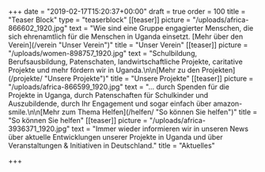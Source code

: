 +++
date = "2019-02-17T15:20:37+00:00"
draft = true
order = 100
title = "Teaser Block"
type = "teaserblock"
[[teaser]]
picture = "/uploads/africa-866602_1920.jpg"
text = "Wie sind eine Gruppe engagierter Menschen, die sich ehrenamtlich für die Menschen in Uganda einsetzt. [Mehr über den Verein](/verein \"Unser Verein\")"
title = "Unser Verein"
[[teaser]]
picture = "/uploads/women-898757_1920.jpg"
text = "Schulbildung, Berufsausbildung, Patenschaten, landwirtschaftliche Projekte, caritative Projekte und mehr fördern wir in Uganda.\n\n[Mehr zu den Projekten](/projekte/ \"Unsere Projekte\")"
title = "Unsere Projekte"
[[teaser]]
picture = "/uploads/africa-866599_1920.jpg"
text = "... durch Spenden für die Projekte in Uganga, durch Patenschaften für Schulkinder und Auszubildende, durch Ihr Engagement und sogar einfach über amazon-smile.\n\n[Mehr zum Thema Helfen](/helfen/ \"So können Sie helfen\")"
title = "So können Sie helfen"
[[teaser]]
picture = "/uploads/africa-3936371_1920.jpg"
text = "Immer wieder informieren wir in unseren News über aktuelle Entwicklungen unserer Projekte in Uganda und über Veranstaltungen & Initiativen in Deutschland."
title = "Aktuelles"

+++
